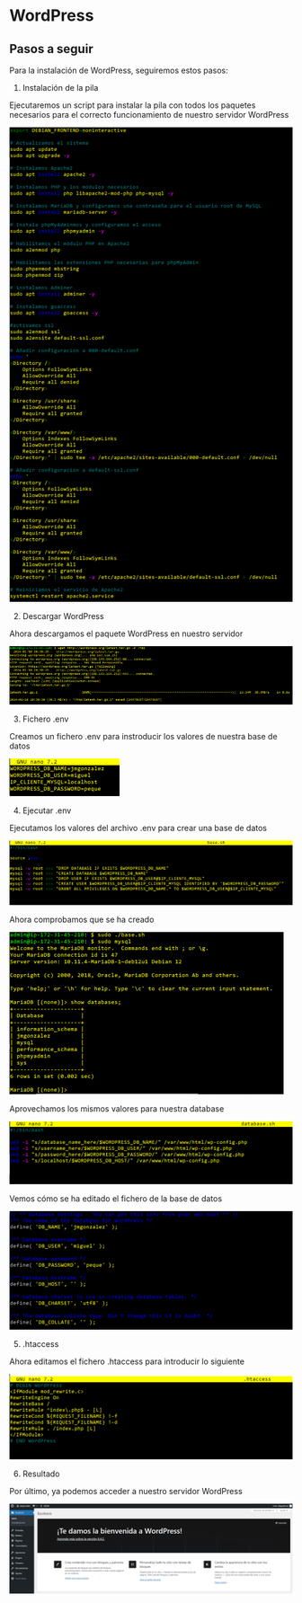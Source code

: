 # WordPress

## Pasos a seguir

Para la instalación de WordPress, seguiremos estos pasos:

1. Instalación de la pila

Ejecutaremos un script para instalar la pila con todos los paquetes necesarios para el correcto funcionamiento de nuestro servidor WordPress

![Pila](CapturasWordpress/Pila.PNG)

2. Descargar WordPress

Ahora descargamos el paquete WordPress en nuestro servidor

![wget](CapturasWordpress/wgetWorpress.PNG)

3. Fichero .env

Creamos un fichero .env para instroducir los valores de nuestra base de datos

![env](CapturasWordpress/env.PNG)

4. Ejecutar .env

Ejecutamos los valores del archivo .env para crear una base de datos

![Base](CapturasWordpress/base.PNG)

Ahora comprobamos que se ha creado

![Creada](CapturasWordpress/bases.PNG)

Aprovechamos los mismos valores para nuestra database

![database](CapturasWordpress/database.PNG)

Vemos cómo se ha editado el fichero de la base de datos

![datos](CapturasWordpress/datos.PNG)

5. .htaccess

Ahora editamos el fichero .htaccess para introducir lo siguiente

![htaccess](CapturasWordpress/htaccess.PNG)

6. Resultado

Por último, ya podemos acceder a nuestro servidor WordPress

![WordPress](CapturasWordpress/wordpress.PNG)

